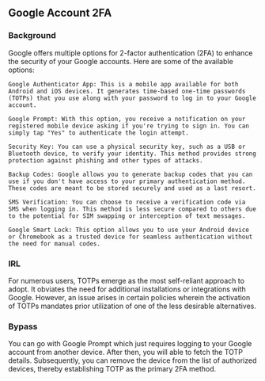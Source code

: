 ## Google Account 2FA

### Background
Google offers multiple options for 2-factor authentication (2FA) to enhance the security of your Google accounts. Here are some of the available options:

    Google Authenticator App: This is a mobile app available for both Android and iOS devices. It generates time-based one-time passwords (TOTPs) that you use along with your password to log in to your Google account.

    Google Prompt: With this option, you receive a notification on your registered mobile device asking if you're trying to sign in. You can simply tap "Yes" to authenticate the login attempt.

    Security Key: You can use a physical security key, such as a USB or Bluetooth device, to verify your identity. This method provides strong protection against phishing and other types of attacks.

    Backup Codes: Google allows you to generate backup codes that you can use if you don't have access to your primary authentication method. These codes are meant to be stored securely and used as a last resort.

    SMS Verification: You can choose to receive a verification code via SMS when logging in. This method is less secure compared to others due to the potential for SIM swapping or interception of text messages.

    Google Smart Lock: This option allows you to use your Android device or Chromebook as a trusted device for seamless authentication without the need for manual codes.

### IRL
For numerous users, TOTPs emerge as the most self-reliant approach to adopt. It obviates the need for additional installations or integrations with Google. However, an issue arises in certain policies wherein the activation of TOTPs mandates prior utilization of one of the less desirable alternatives.

### Bypass
You can go with Google Prompt which just requires logging to your Google account from another device. After then, you will able to fetch the TOTP details.
Subsequently, you can remove the device from the list of authorized devices, thereby establishing TOTP as the primary 2FA method.

